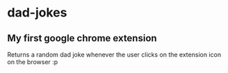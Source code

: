 # dad-jokes

## My first google chrome extension 
Returns a random dad joke whenever the user clicks on the extension icon on the browser :p

